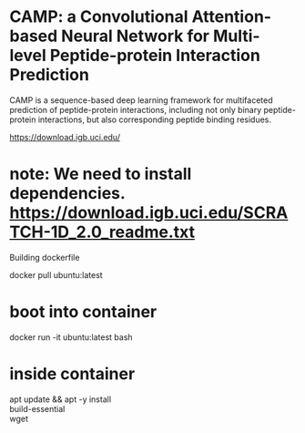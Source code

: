 # CAMP: a Convolutional Attention-based Neural Network for Multi-level Peptide-protein Interaction Prediction

CAMP is a sequence-based deep learning framework for multifaceted prediction of peptide-protein interactions, including not only binary peptide-protein interactions, but also corresponding peptide binding residues.

https://download.igb.uci.edu/

# note: We need to install dependencies. https://download.igb.uci.edu/SCRATCH-1D_2.0_readme.txt

Building dockerfile

docker pull ubuntu:latest

# boot into container
docker run -it ubuntu:latest bash

# inside container
apt update && apt -y install \
   build-essential \
   wget  
   
  